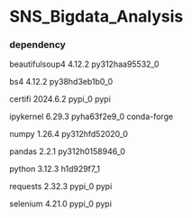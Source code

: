 # SNS_Bigdata_Analysis

### dependency
beautifulsoup4            4.12.2          py312haa95532_0

bs4                       4.12.2           py38hd3eb1b0_0

certifi                   2024.6.2                 pypi_0    pypi

ipykernel                 6.29.3             pyha63f2e9_0    conda-forge

numpy                     1.26.4          py312hfd52020_0

pandas                    2.2.1           py312h0158946_0

python                    3.12.3               h1d929f7_1

requests                  2.32.3                   pypi_0    pypi

selenium                  4.21.0                   pypi_0    pypi

